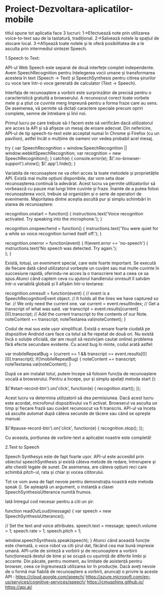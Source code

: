 # Proiect-Dezvoltara-aplicatilor-mobile
titlul spune tot
aplicatia face 3 lucruri:
1->Efectuează note prin utilizarea voice-to-text sau de la tastatură, tradițional.
2->Salvează notele la spațiul de stocare local.
3->Afișează toate notele și le oferă posibilitatea de a le asculta prin intermediul sintezei Speech.

1.Speech to Text:

API-ul Web Speech este separat de două interfețe complet independente. Avem SpeechRecognition pentru înțelegerea vocii umane și transformarea acesteia în text (Speech -> Text) și SpeechSynthesis pentru citirea șirurilor cu voce tare într-o voce generată de calculator (Text -> Speech).

Interfața de recunoaștere a vorbirii este surprinzător de precisă pentru o caracteristică gratuită a browserului. A recunoscut corect toate vorbele mele și a știut ce cuvinte merg împreună pentru a forma fraze care au sens. De asemenea, vă permite să dictați caractere speciale precum opriri complete, semne de întrebare și linii noi.

Primul lucru pe care trebuie să-l facem este să verificăm dacă utilizatorul are acces la API și să afișeze un mesaj de eroare adecvat. Din nefericire, API-ul de tip speech-to-text este acceptat numai în Chrome și Firefox (cu un pavilion), astfel încât o mulțime de oameni vor vedea probabil acel mesaj.

try {
  var SpeechRecognition = window.SpeechRecognition || window.webkitSpeechRecognition;
  var recognition = new SpeechRecognition();
}
catch(e) {
  console.error(e);
  $('.no-browser-support').show();
  $('.app').hide();
}

Variabila de recunoaștere ne va oferi acces la toate metodele și proprietățile API. Există mai multe opțiuni disponibile, dar vom seta doar recunoașterea.continuă la adevărat. Acest lucru va permite utilizatorilor să vorbească cu pauze mai lungi între cuvinte și fraze.
Înainte de a putea folosi recunoașterea vocii, trebuie să organizăm și o serie de operatori de evenimente. Majoritatea dintre aceștia ascultă pur și simplu schimbări în starea de recunoaștere:

recognition.onstart = function() { 
  instructions.text('Voice recognition activated. Try speaking into the microphone.');
}

recognition.onspeechend = function() {
  instructions.text('You were quiet for a while so voice recognition turned itself off.');
}

recognition.onerror = function(event) {
  if(event.error == 'no-speech') {
    instructions.text('No speech was detected. Try again.');  
  };
}

Există, totuși, un eveniment special, care este foarte important. Se execută de fiecare dată când utilizatorul vorbește un cuvânt sau mai multe cuvinte în succesiune rapidă, oferindu-ne acces la o transcriere text a ceea ce sa spus.Atunci când captem ceva cu ajutorul handlerului onresult îl salvăm într-o variabilă globală și îl afișăm într-o textarea:

recognition.onresult = function(event) {
  // event is a SpeechRecognitionEvent object.
  // It holds all the lines we have captured so far. 
  // We only need the current one.
  var current = event.resultIndex;
  // Get a transcript of what was said.
  var transcript = event.results[current][0].transcript;
  // Add the current transcript to the contents of our Note.
  noteContent += transcript;
  noteTextarea.val(noteContent);
}

Codul de mai sus este ușor simplificat. Există o eroare foarte ciudată pe dispozitive Android care face ca totul să fie repetat de două ori. Nu există încă o soluție oficială, dar am reușit să rezolv(am cautat online) problema fără efecte secundare evidente. Cu acest bug în minte, codul arată astfel:

var mobileRepeatBug = (current == 1 && transcript == event.results[0][0].transcript);
if(!mobileRepeatBug) {
  noteContent += transcript;
  noteTextarea.val(noteContent);
}

După ce am instalat totul, putem începe să folosim funcția de recunoaștere vocală a browserului. Pentru a începe, pur și simplu apelați metoda start ():

$('#start-record-btn').on('click', function(e) {
  recognition.start();
});

Acest lucru va determina utilizatorii să dea permisiunea. Dacă acest lucru este acordat, microfonul dispozitivului va fi activat.
Browserul va asculta un timp și fiecare frază sau cuvânt recunoscut va fi transcris. API-ul va înceta să asculte automat după câteva secunde de tăcere sau când se oprește manual.

$('#pause-record-btn').on('click', function(e) {
  recognition.stop();
});

Cu aceasta, porțiunea de vorbire-text a aplicației noastre este completă!

2.Text to Speech

Speech Synthesys este de fapt foarte ușor. API-ul este accesibil prin obiectul speechSynthesis și există câteva metode de redare, întrerupere și alte chestii legate de sunet. De asemenea, are câteva opțiuni reci care schimbă pitch-ul, rata și chiar și vocea cititorului.

Tot ce vom avea de fapt nevoie pentru demonstrația noastră este metoda speak (). Se așteaptă un argument, o instanță a clasei SpeechSynthesisUtterance numită frumos.

Iată întregul cod necesar pentru a citi un șir:

function readOutLoud(message) {
  var speech = new SpeechSynthesisUtterance();

  // Set the text and voice attributes.
  speech.text = message;
  speech.volume = 1;
  speech.rate = 1;
  speech.pitch = 1;

  window.speechSynthesis.speak(speech);
}
Atunci când această funcție este chemată, o voce robot va citi șirul dat, făcând cea mai bună impresie umană.
API-urile de sinteză a vorbirii și de recunoaștere a vorbirii funcționează destul de bine și se ocupă cu ușurință de diferite limbi și accente. Din păcate, pentru moment, au limitate de asistență pentru browser, ceea ce îngreunează utilizarea lor în producție. Dacă aveți nevoie de o formă mai fiabilă de recunoaștere a vorbirii, aruncați o privire la aceste API :
https://cloud.google.com/speech/
https://azure.microsoft.com/en-us/services/cognitive-services/speech/
https://cmusphinx.github.io/
https://api.ai/
